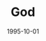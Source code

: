 ---
type: single
title: God
date: 1995-10-01
label: CNR
catalog: 123-456-789
img: /media/singles/god.jpg
discs:
  - tracks:
    - God
credits:
  - key: Artwork
    value: Robby Valentine
---